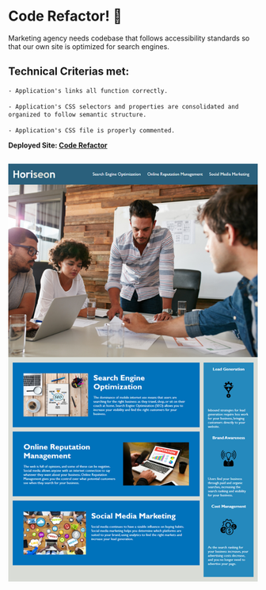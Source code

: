 # Code Refactor! :speech_balloon:

Marketing agency needs codebase that follows accessibility standards
so that our own site is optimized for search engines.


## **Technical Criterias met:**
```
- Application's links all function correctly.

- Application's CSS selectors and properties are consolidated and organized to follow semantic structure.

- Application's CSS file is properly commented.
```

**Deployed Site: [Code Refactor](https://armandosjunior.github.io/HTML-CSS-Refactor/)**

![Image of Project](./assets/images/projectone.png)
---
